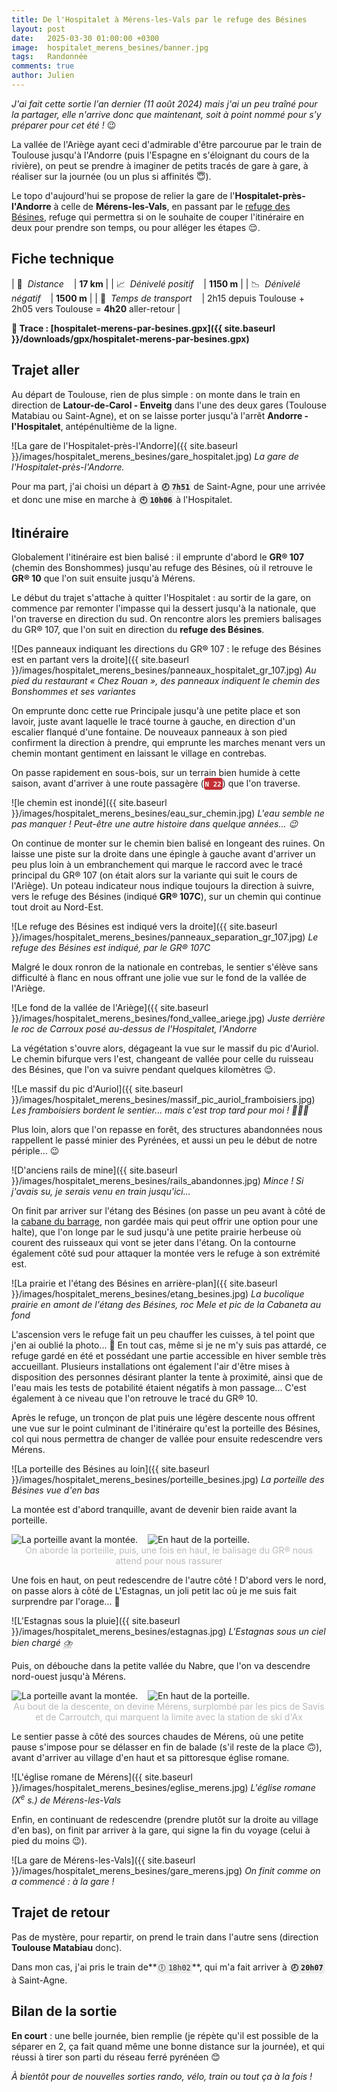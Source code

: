 ```yaml
---
title: De l'Hospitalet à Mérens-les-Vals par le refuge des Bésines
layout: post
date:   2025-03-30 01:00:00 +0300
image:  hospitalet_merens_besines/banner.jpg
tags:   Randonnée
comments: true
author: Julien
---
```


*J'ai fait cette sortie l'an dernier (11 août 2024) mais j'ai un peu traîné pour la partager, elle n'arrive donc que maintenant, soit à point nommé pour s'y préparer pour cet été !* 😉

La vallée de l'Ariège ayant ceci d'admirable d'être parcourue par le train de Toulouse jusqu'à l'Andorre (puis l'Espagne en s'éloignant du cours de la rivière), on peut se prendre à imaginer de petits tracés de gare à gare, à réaliser sur la journée (ou un plus si affinités 😇).

Le topo d'aujourd'hui se propose de relier la gare de l'**Hospitalet-près-l'Andorre** à celle de **Mérens-les-Vals**, en passant par le [refuge des Bésines](https://refugedesbesines.ffcam.fr/home.html), refuge qui permettra si on le souhaite de couper l'itinéraire en deux pour prendre son temps, ou pour alléger les étapes 😌.

## Fiche technique

| 📏  *Distance*              | **17 km**  |
| 📈  *Dénivelé positif*      | **1150 m** |
| 📉  *Dénivelé négatif*      | **1500 m** |
| 🚂  *Temps de transport*    | 2h15 depuis Toulouse + 2h05 vers Toulouse = **4h20** aller-retour |


**🧭 Trace : [hospitalet-merens-par-besines.gpx]({{ site.baseurl }}/downloads/gpx/hospitalet-merens-par-besines.gpx)**

## Trajet aller

Au départ de Toulouse, rien de plus simple : on monte dans le train en direction de **Latour-de-Carol - Enveitg** dans l'une des deux gares (Toulouse Matabiau ou Saint-Agne), et on se laisse porter jusqu'à l'arrêt **Andorre - l'Hospitalet**, antépénultième de la ligne.

![La gare de l'Hospitalet-près-l'Andorre]({{ site.baseurl }}/images/hospitalet_merens_besines/gare_hospitalet.jpg)
*La gare de l'Hospitalet-près-l'Andorre.*

Pour ma part, j'ai choisi un départ à **<span style="background-color:#ececec; border-radius: .25rem; padding:.125rem"><span style="margin-right: 0.25rem">`🕗`</span>`7h51`</span>** de Saint-Agne, pour une arrivée et donc une mise en marche à **<span style="background-color:#ececec; border-radius: .25rem; padding:.125rem"><span style="margin-right: 0.25rem">`🕙`</span>`10h06`</span>** à l'Hospitalet.

## Itinéraire

Globalement l'itinéraire est bien balisé : il emprunte d'abord le **GR® 107** (chemin des Bonshommes) jusqu'au refuge des Bésines, où il retrouve le **GR® 10** que l'on suit ensuite jusqu'à Mérens.

Le début du trajet s'attache à quitter l'Hospitalet : au sortir de la gare, on commence par remonter l'impasse qui la dessert jusqu'à la nationale, que l'on traverse en direction du sud. On rencontre alors les premiers balisages du GR® 107, que l'on suit en direction du **refuge des Bésines**.

![Des panneaux indiquant les directions du GR® 107 : le refuge des Bésines est en partant vers la droite]({{ site.baseurl }}/images/hospitalet_merens_besines/panneaux_hospitalet_gr_107.jpg)
*Au pied du restaurant « Chez Rouan », des panneaux indiquent le chemin des Bonshommes et ses variantes*

On emprunte donc cette rue Principale jusqu'à une petite place et son lavoir, juste avant laquelle le tracé tourne à gauche, en direction d'un escalier flanqué d'une fontaine. De nouveaux panneaux à son pied confirment la direction à prendre, qui emprunte les marches menant vers un chemin montant gentiment en laissant le village en contrebas.

On passe rapidement en sous-bois, sur un terrain bien humide à cette saison, avant d'arriver à une route passagère (**<span style="background-color:#C33035; color: white; font-size: 0.8rem; border-radius: .25rem; padding: 0.125rem">`N 22`</span>**) que l'on traverse.

![le chemin est inondé]({{ site.baseurl }}/images/hospitalet_merens_besines/eau_sur_chemin.jpg)
*L'eau semble ne pas manquer ! Peut-être une autre histoire dans quelque années... 😉*

On continue de monter sur le chemin bien balisé en longeant des ruines. On laisse une piste sur la droite dans une épingle à gauche avant d'arriver un peu plus loin à un embranchement qui marque le raccord avec le tracé principal du GR® 107 (on était alors sur la variante qui suit le cours de l'Ariège). Un poteau indicateur nous indique toujours la direction à suivre, vers le refuge des Bésines (indiqué **GR® 107C**), sur un chemin qui continue tout droit au Nord-Est.

![Le refuge des Bésines est indiqué vers la droite]({{ site.baseurl }}/images/hospitalet_merens_besines/panneaux_separation_gr_107.jpg)
*Le refuge des Bésines est indiqué, par le GR® 107C*

Malgré le doux ronron de la nationale en contrebas, le sentier s'élève sans difficulté à flanc en nous offrant une jolie vue sur le fond de la vallée de l'Ariège.

![Le fond de la vallée de l'Ariège]({{ site.baseurl }}/images/hospitalet_merens_besines/fond_vallee_ariege.jpg)
*Juste derrière le roc de Carroux posé au-dessus de l'Hospitalet, l'Andorre*

La végétation s'ouvre alors, dégageant la vue sur le massif du pic d'Auriol. Le chemin bifurque vers l'est, changeant de vallée pour celle du ruisseau des Bésines, que l'on va suivre pendant quelques kilomètres 😌.

![Le massif du pic d'Auriol]({{ site.baseurl }}/images/hospitalet_merens_besines/massif_pic_auriol_framboisiers.jpg)
*Les framboisiers bordent le sentier... mais c'est trop tard pour moi ! 🤷🏼‍♂️*

Plus loin, alors que l'on repasse en forêt, des structures abandonnées nous rappellent le passé minier des Pyrénées, et aussi un peu le début de notre périple... 😉


![D'anciens rails de mine]({{ site.baseurl }}/images/hospitalet_merens_besines/rails_abandonnes.jpg)
*Mince ! Si j'avais su, je serais venu en train jusqu'ici...*

On finit par arriver sur l'étang des Bésines (on passe un peu avant à côté de la [cabane du barrage](http://www.refuges.info/point/3741/cabane-non-gardee/cabane-des-Besines), non gardée mais qui peut offrir une option pour une halte), que l'on longe par le sud jusqu'à une petite prairie herbeuse où courent des ruisseaux qui vont se jeter dans l'étang. On la contourne également côté sud pour attaquer la montée vers le refuge à son extrémité est.

![La prairie et l'étang des Bésines en arrière-plan]({{ site.baseurl }}/images/hospitalet_merens_besines/etang_besines.jpg)
*La bucolique prairie en amont de l'étang des Bésines, roc Mele et pic de la Cabaneta au fond*

L'ascension vers le refuge fait un peu chauffer les cuisses, à tel point que j'en ai oublié la photo... 🫣 En tout cas, même si je ne m'y suis pas attardé, ce refuge gardé en été et possédant une partie accessible en hiver semble très accueillant. Plusieurs installations ont également l'air d'être mises à disposition des personnes désirant planter la tente à proximité, ainsi que de l'eau mais les tests de potabilité étaient négatifs à mon passage... C'est également à ce niveau que l'on retrouve le tracé du GR® 10.

Après le refuge, un tronçon de plat puis une légère descente nous offrent une vue sur le point culminant de l'itinéraire qu'est la porteille des Bésines, col qui nous permettra de changer de vallée pour ensuite redescendre vers Mérens.

![La porteille des Bésines au loin]({{ site.baseurl }}/images/hospitalet_merens_besines/porteille_besines.jpg)
*La porteille des Bésines vue d'en bas*

La montée est d'abord tranquille, avant de devenir bien raide avant la porteille.


<p><div style="display: flex; gap: 1rem; max-width: 100%"><div><img src="{{ site.baseurl }}/images/hospitalet_merens_besines/porteille_avant.jpg" alt="La porteille avant la montée." /></div><div><img src="{{ site.baseurl }}/images/hospitalet_merens_besines/porteille_haut.jpg" alt="En haut de la porteille." /></div></div>
<em style="text-align: center; display: block; font-style:normal; font-size: 14px; color: #bbb">On aborde la porteille, puis, une fois en haut, le balisage du GR® nous attend pour nous rassurer</em></p>

Une fois en haut, on peut redescendre de l'autre côté ! D'abord vers le nord, on passe alors à côté de L'Estagnas, un joli petit lac où je me suis fait surprendre par l'orage... 🫠

![L'Estagnas sous la pluie]({{ site.baseurl }}/images/hospitalet_merens_besines/estagnas.jpg)
*L'Estagnas sous un ciel bien chargé ⛈️*

Puis, on débouche dans la petite vallée du Nabre, que l'on va descendre nord-ouest jusqu'à Mérens.

<p>
<div style="display: flex; align-items: center; gap: 1rem; max-width: 100%">
<div style="display flex;"><img src="{{ site.baseurl }}/images/hospitalet_merens_besines/nabre1.jpg" alt="La porteille avant la montée." /></div>
<div style="display flex;"><img src="{{ site.baseurl }}/images/hospitalet_merens_besines/nabre2.jpg" alt="En haut de la porteille." /></div>
</div>
<em style="text-align: center; display: block; font-style:normal; font-size: 14px; color: #bbb">Au bout de la descente, on devine Mérens, surplombé par les pics de Savis et de Carroutch, qui marquent la limite avec la station de ski d'Ax</em>
</p>

Le sentier passe à côté des sources chaudes de Mérens, où une petite pause s'impose pour se délasser en fin de balade (s'il reste de la place 🙃), avant d'arriver au village d'en haut et sa pittoresque église romane.

![L'église romane de Mérens]({{ site.baseurl }}/images/hospitalet_merens_besines/eglise_merens.jpg)
*L'église romane (X<sup>e</sup> s.) de Mérens-les-Vals*

Enfin, en continuant de redescendre (prendre plutôt sur la droite au village d'en bas), on finit par arriver à la gare, qui signe la fin du voyage (celui à pied du moins 😉).

![La gare de Mérens-les-Vals]({{ site.baseurl }}/images/hospitalet_merens_besines/gare_merens.jpg)
*On finit comme on a commencé : à la gare !*

## Trajet de retour

Pas de mystère, pour repartir, on prend le train dans l'autre sens (direction **Toulouse Matabiau** donc).

Dans mon cas, j'ai pris le train de**<span style="background-color:#ececec; border-radius: .25rem; padding:.125rem"><span style="margin-right: 0.25rem">`🕕`</span>`18h02`</span>**, qui m'a fait arriver à **<span style="background-color:#ececec; border-radius: .25rem; padding:.125rem"><span style="margin-right: 0.25rem">`🕗`</span>`20h07`</span>** à Saint-Agne.

## Bilan de la sortie

**En court** : une belle journée, bien remplie (je répète qu'il est possible de la séparer en 2, ça fait quand même une bonne distance sur la journée), et qui réussi à tirer son parti du réseau ferré pyrénéen 😊

*À bientôt pour de nouvelles sorties rando, vélo, train ou tout ça à la fois !*